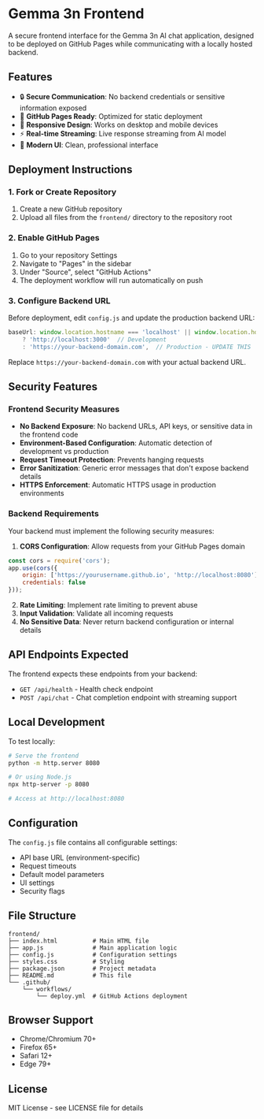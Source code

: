 # Gemma 3n Frontend

A secure frontend interface for the Gemma 3n AI chat application, designed to be deployed on GitHub Pages while communicating with a locally hosted backend.

## Features

- 🔒 **Secure Communication**: No backend credentials or sensitive information exposed
- 🚀 **GitHub Pages Ready**: Optimized for static deployment
- 📱 **Responsive Design**: Works on desktop and mobile devices
- ⚡ **Real-time Streaming**: Live response streaming from AI model
- 🎨 **Modern UI**: Clean, professional interface

## Deployment Instructions

### 1. Fork or Create Repository

1. Create a new GitHub repository
2. Upload all files from the `frontend/` directory to the repository root

### 2. Enable GitHub Pages

1. Go to your repository Settings
2. Navigate to "Pages" in the sidebar
3. Under "Source", select "GitHub Actions"
4. The deployment workflow will run automatically on push

### 3. Configure Backend URL

Before deployment, edit `config.js` and update the production backend URL:

```javascript
baseUrl: window.location.hostname === 'localhost' || window.location.hostname === '127.0.0.1' 
    ? 'http://localhost:3000'  // Development
    : 'https://your-backend-domain.com',  // Production - UPDATE THIS
```

Replace `https://your-backend-domain.com` with your actual backend URL.

## Security Features

### Frontend Security Measures

- **No Backend Exposure**: No backend URLs, API keys, or sensitive data in the frontend code
- **Environment-Based Configuration**: Automatic detection of development vs production
- **Request Timeout Protection**: Prevents hanging requests
- **Error Sanitization**: Generic error messages that don't expose backend details
- **HTTPS Enforcement**: Automatic HTTPS usage in production environments

### Backend Requirements

Your backend must implement the following security measures:

1. **CORS Configuration**: Allow requests from your GitHub Pages domain
```javascript
const cors = require('cors');
app.use(cors({
    origin: ['https://yourusername.github.io', 'http://localhost:8080'],
    credentials: false
}));
```

2. **Rate Limiting**: Implement rate limiting to prevent abuse
3. **Input Validation**: Validate all incoming requests
4. **No Sensitive Data**: Never return backend configuration or internal details

## API Endpoints Expected

The frontend expects these endpoints from your backend:

- `GET /api/health` - Health check endpoint
- `POST /api/chat` - Chat completion endpoint with streaming support

## Local Development

To test locally:

```bash
# Serve the frontend
python -m http.server 8080

# Or using Node.js
npx http-server -p 8080

# Access at http://localhost:8080
```

## Configuration

The `config.js` file contains all configurable settings:

- API base URL (environment-specific)
- Request timeouts
- Default model parameters
- UI settings
- Security flags

## File Structure

```
frontend/
├── index.html          # Main HTML file
├── app.js              # Main application logic
├── config.js           # Configuration settings
├── styles.css          # Styling
├── package.json        # Project metadata
├── README.md           # This file
└── .github/
    └── workflows/
        └── deploy.yml  # GitHub Actions deployment
```

## Browser Support

- Chrome/Chromium 70+
- Firefox 65+
- Safari 12+
- Edge 79+

## License

MIT License - see LICENSE file for details